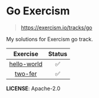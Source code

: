 # Go Exercism

> https://exercism.io/tracks/go

My solutions for Exercism go track.

|               Exercise               | Status |
| :----------------------------------: | :----: |
| [hello-world](hello-world/readme.md) |   ✅   |
|     [two-fer](two-fer/readme.md)     |   ✅   |

**LICENSE**: Apache-2.0
